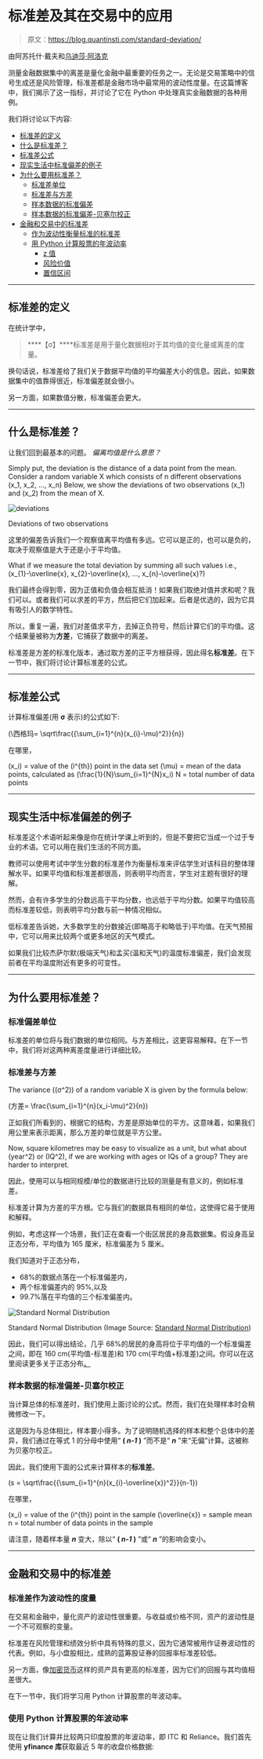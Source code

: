 # 标准差及其在交易中的应用

> 原文：<https://blog.quantinsti.com/standard-deviation/>

由阿苏托什·戴夫和[乌迪莎·阿洛克](https://www.linkedin.com/in/udisha-alok/)

测量金融数据集中的离差是量化金融中最重要的任务之一。无论是交易策略中的信号生成还是风险管理，标准差都是金融市场中最常用的波动性度量。在这篇博客中，我们揭示了这一指标，并讨论了它在 Python 中处理真实金融数据的各种用例。

我们将讨论以下内容:

*   [标准差的定义](#definition-of-standard-deviation)
*   [什么是标准差？](#what-is-standard-deviation)
*   [标准差公式](#standard-deviation-formula)
*   [现实生活中标准偏差的例子](#examples-of-standard-deviation-from-real-life)
*   [为什么要用标准差？](#why-use-standard-deviation)
    *   [标准差单位](#unit-of-standard-deviation)
    *   [标准差与方差](#standard-deviation-vs-variance)
    *   [样本数据的标准偏差](#standard-deviation-for-sample-data)
    *   [样本数据的标准偏差-贝塞尔校正](#standard-deviation-for-sample-data-bessels-correction)
*   [金融和交易中的标准差](#standard-deviation-in-finance-and-trading)
    *   [作为波动性衡量标准的标准差](#standard-deviation-as-a-measure-of-volatility)
    *   [用 Python 计算股票的年波动率](#computing-annualized-volatility-of-stocks-using-python)
        *   [z 值](#the-z-score)
        *   [风险价值](#value-at-risk-var)
        *   [置信区间](#confidence-intervals)

* * *

## 标准差的定义

在统计学中，

> ****【σ】****标准差是用于量化数据相对于其均值的变化量或离差的度量。

换句话说，标准差给了我们关于数据平均值的平均偏差大小的信息。因此，如果数据集中的值靠得很近，标准偏差就会很小。

另一方面，如果数值分散，标准偏差会更大。

* * *

## 什么是标准差？

让我们回到最基本的问题。
*偏离均值是什么意思？*

Simply put, the deviation is the distance of a data point from the mean. Consider a random variable X which consists of n different observations \(x_1, x_2, ..., x_n\) Below, we show the deviations of two observations \(x_1\) and \(x_2\) from the mean of X.

![deviations](img/b011438ad426968eebe7d367f246cbc2.png)

Deviations of two observations



这里的偏差告诉我们一个观察值离平均值有多远。它可以是正的，也可以是负的，取决于观察值是大于还是小于平均值。

What if we measure the total deviation by summing all such values i.e., \(x_{1}-\overline{x}, x_{2}-\overline{x}, ..., x_{n}-\overline{x}?\)

我们最终会得到零，因为正值和负值会相互抵消！如果我们取绝对值并求和呢？我们可以。或者我们可以求差的平方，然后把它们加起来。后者是优选的，因为它具有吸引人的数学特性。

所以，重复一遍，我们对差值求平方，去掉正负符号，然后计算它们的平均值。这个结果量被称为**方差**，它捕获了数据中的离差。

标准差是方差的标准化版本，通过取方差的正平方根获得，因此得名**标准差**。在下一节中，我们将讨论计算标准差的公式。

* * *

## 标准差公式

计算标准偏差(用 **σ** 表示)的公式如下:

\(\西格玛= \sqrt\frac{{\sum_{i=1}^{n}(x_{i}-\mu)^2}}{n}\)

在哪里，

\(x_i\) = value of the \(i^{th}\) point in the data set
\(\mu\) = mean of the data points, calculated as \(\frac{1}{N}\sum_{i=1}^{N}x_i\)
N = total number of data points

* * *

## 现实生活中标准偏差的例子

标准差这个术语听起来像是你在统计学课上听到的，但是不要把它当成一个过于专业的术语。它可以用在我们生活的不同方面。

教师可以使用考试中学生分数的标准差作为衡量标准来评估学生对该科目的整体理解水平。如果平均值和标准差都很高，则表明平均而言，学生对主题有很好的理解。

然而，会有许多学生的分数远高于平均分数，也远低于平均分数。如果平均值较高而标准差较低，则表明平均分数与前一种情况相似。

低标准差告诉她，大多数学生的分数接近(即略高于和略低于)平均值。在天气预报中，它可以用来比较两个或更多地区的天气模式。

如果我们比较杰萨尔默(极端天气)和孟买(温和天气)的温度标准偏差，我们会发现前者在平均温度附近有更多的可变性。

* * *

## 为什么要用标准差？

### 标准偏差单位

标准差的单位将与我们数据的单位相同。与方差相比，这更容易解释。在下一节中，我们将对这两种离差度量进行详细比较。

### 标准差与方差

The variance \((σ^2)\) of a random variable X is given by the formula below:

\(方差= \frac{\sum_{i=1}^{n}(x_i-\mu)^2}{n}\)

正如我们所看到的，根据它的结构，方差是原始单位的平方。这意味着，如果我们用公里来表示距离，那么方差的单位就是平方公里。

Now, square kilometres may be easy to visualize as a unit, but what about \(year^2\) or \(IQ^2\), if we are working with ages or IQs of a group? They are harder to interpret.

因此，使用可以与相同规模/单位的数据进行比较的测量是有意义的，例如标准差。

标准差计算为方差的平方根。它与我们的数据具有相同的单位，这使得它易于使用和解释。

例如，考虑这样一个场景，我们正在查看一个街区居民的身高数据集。假设身高呈正态分布，平均值为 165 厘米，标准偏差为 5 厘米。

我们知道对于正态分布，

*   68%的数据点落在一个标准偏差内，
*   两个标准偏差内的 95%,以及
*   99.7%落在平均值的三个标准偏差内。

![Standard Normal Distribution](img/fb52170942db15401b1a5f84dc036b26.png)

Standard Normal Distribution (Image Source: [Standard Normal Distribution](https://quantra.quantinsti.com/glossary/Standard-Normal-Distribution#!))



因此，我们可以得出结论，几乎 68%的居民的身高将位于平均值的一个标准偏差之间，即在 160 cm(平均值-标准差)和 170 cm(平均值+标准差)之间。你可以在这里阅读更多关于正态分布[。](https://quantra.quantinsti.com/glossary/Standard-Normal-Distribution)

### 样本数据的标准偏差-贝塞尔校正

当计算总体的标准差时，我们使用上面讨论的公式。然而，我们在处理样本时会稍微修改一下。

这是因为与总体相比，样本要小得多。为了说明随机选择的样本和整个总体中的差异，我们通过在等式 1 的分母中使用“ **( *n-1* )** ”而不是“ ***n*** ”来“无偏”计算。这被称为贝塞尔校正。

因此，我们使用下面的公式来计算样本的**标准差**。

\(s = \sqrt\frac{{\sum_{i=1}^{n}(x_{i}-\overline{x})^2}}{n-1}\)

在哪里，

\(x_i\) = value of the \(i^{th}\) point in the sample
\(\overline{x}\) = sample mean
n = total number of data points in the sample

请注意，随着样本量 ***n*** 变大，除以“ **( *n-1* )** ”或“ ***n*** ”的影响会变小。

* * *

## 金融和交易中的标准差

### 标准差作为波动性的度量

在交易和金融中，量化资产的波动性很重要。与收益或价格不同，资产的波动性是一个不可观察的变量。

标准差在风险管理和绩效分析中具有特殊的意义，因为它通常被用作证券波动性的代表。例如，与小盘股相比，成熟的蓝筹股证券的回报率标准差较低。

另一方面，像[加密货币](https://quantra.quantinsti.com/course/crypto-trading-strategies-intermediate)这样的资产具有更高的标准差，因为它们的回报与其均值相差很大。

在下一节中，我们将学习用 Python 计算股票的年波动率。

### 使用 Python 计算股票的年波动率

现在让我们计算并比较两只印度股票的年波动率，即 ITC 和 Reliance。我们首先使用 **yfinance 库**获取最近 5 年的收盘价格数据: